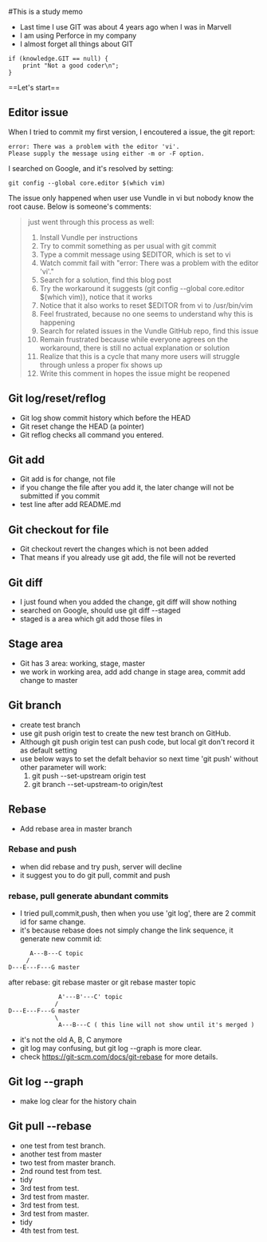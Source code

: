 #This is a study memo

- Last time I use GIT was about 4 years ago when I was in Marvell
- I am using Perforce in my company
- I almost forget all things about GIT

```
if (knowledge.GIT == null) {
    print "Not a good coder\n";
}
```

==Let's start==

## Editor issue

When I tried to commit my first version, I encoutered a issue, the git report:
```
error: There was a problem with the editor 'vi'.
Please supply the message using either -m or -F option.
```
I searched on Google, and it's resolved by setting:
```
git config --global core.editor $(which vim)
```
The issue only happened when user use Vundle in vi
but nobody know the root cause. Below is someone's comments:

>just went through this process as well:
>1. Install Vundle per instructions
>2. Try to commit something as per usual with git commit
>3. Type a commit message using $EDITOR, which is set to vi
>4. Watch commit fail with "error: There was a problem with the editor 'vi'."
>5. Search for a solution, find this blog post
>6. Try the workaround it suggests (git config --global core.editor $(which vim)), notice that it works
>7. Notice that it also works to reset $EDITOR from vi to /usr/bin/vim
>8. Feel frustrated, because no one seems to understand why this is happening
>9. Search for related issues in the Vundle GitHub repo, find this issue
>10. Remain frustrated because while everyone agrees on the workaround, there is still no actual explanation or solution
>11. Realize that this is a cycle that many more users will struggle through unless a proper fix shows up
>12. Write this comment in hopes the issue might be reopened

## Git log/reset/reflog

- Git log show commit history which before the HEAD
- Git reset change the HEAD (a pointer)
- Git reflog checks all command you entered.

## Git add

- Git add is for change, not file
- if you change the file after you add it, the later change will not be submitted if you commit
- test line after add README.md

## Git checkout for file

- Git checkout revert the changes which is not been added
- That means if you already use git add, the file will not be reverted

## Git diff

- I just found when you added the change, git diff will show nothing
- searched on Google, should use git diff --staged
- staged is a area which git add those files in

## Stage area

- Git has 3 area: working, stage, master
- we work in working area, add add change in stage area, commit add change to master

## Git branch

- create test branch
- use git push origin test to create the new test branch on GitHub.
- Although git push origin test can push code, but local git don't record it as default setting
- use below ways to set the defalt behavior so next time 'git push' without other parameter will work:
    1. git push --set-upstream origin test 
    2. git branch --set-upstream-to origin/test

## Rebase

- Add rebase area in master branch

### Rebase and push
 - when did rebase and try push, server will decline
 - it suggest you to do git pull, commit and push
### rebase, pull generate abundant commits 
- I tried pull,commit,push, then when you use 'git log', there are 2 commit id for same change.
- it's because rebase does not simply change the link sequence, it generate new commit id:

```
      A---B---C topic
     /
D---E---F---G master
```
after rebase: git rebase master or git rebase master topic
```
              A'---B'---C' topic
             /
D---E---F---G master
             \
              A---B---C ( this line will not show until it's merged )
```
- it's not the old A, B, C anymore
- git log may confusing, but git log --graph is more clear.
- check https://git-scm.com/docs/git-rebase for more details.

## Git log --graph

- make log clear for the history chain

## Git pull --rebase 
- one test from test branch. 
- another test from master
- two test from master branch.
- 2nd round test from test.
- tidy
- 3rd test from test.
- 3rd test from master.
- 3rd test from test.
- 3rd test from master.
- tidy
- 4th test from test.
